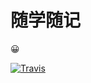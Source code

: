 # 随学随记

😀

[![Travis](https://img.shields.io/badge/created%20at-Feb%2C2018-brightgreen.svg)](https://github.com/Wanchaochao/notes)


